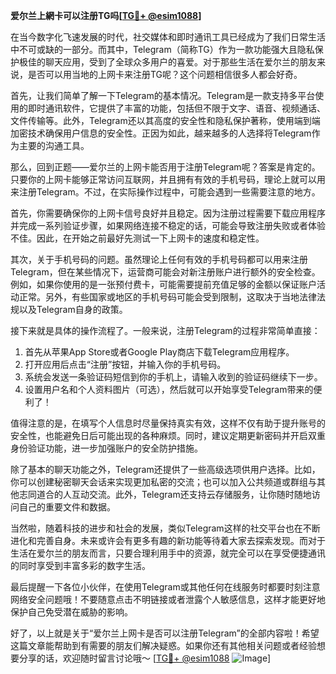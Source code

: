**爱尔兰上網卡可以注册TG吗[[TG💪+ @esim1088](https://t.me/s/esim1088)]**

在当今数字化飞速发展的时代，社交媒体和即时通讯工具已经成为了我们日常生活中不可或缺的一部分。而其中，Telegram（简称TG）作为一款功能强大且隐私保护极佳的聊天应用，受到了全球众多用户的喜爱。对于那些生活在爱尔兰的朋友来说，是否可以用当地的上网卡来注册TG呢？这个问题相信很多人都会好奇。

首先，让我们简单了解一下Telegram的基本情况。Telegram是一款支持多平台使用的即时通讯软件，它提供了丰富的功能，包括但不限于文字、语音、视频通话、文件传输等。此外，Telegram还以其高度的安全性和隐私保护著称，使用端到端加密技术确保用户信息的安全性。正因为如此，越来越多的人选择将Telegram作为主要的沟通工具。

那么，回到正题——爱尔兰的上网卡能否用于注册Telegram呢？答案是肯定的。只要你的上网卡能够正常访问互联网，并且拥有有效的手机号码，理论上就可以用来注册Telegram。不过，在实际操作过程中，可能会遇到一些需要注意的地方。

首先，你需要确保你的上网卡信号良好并且稳定。因为注册过程需要下载应用程序并完成一系列验证步骤，如果网络连接不稳定的话，可能会导致注册失败或者体验不佳。因此，在开始之前最好先测试一下上网卡的速度和稳定性。

其次，关于手机号码的问题。虽然理论上任何有效的手机号码都可以用来注册Telegram，但在某些情况下，运营商可能会对新注册账户进行额外的安全检查。例如，如果你使用的是一张预付费卡，可能需要提前充值足够的金额以保证账户活动正常。另外，有些国家或地区的手机号码可能会受到限制，这取决于当地法律法规以及Telegram自身的政策。

接下来就是具体的操作流程了。一般来说，注册Telegram的过程非常简单直接：

1. 首先从苹果App Store或者Google Play商店下载Telegram应用程序。
2. 打开应用后点击“注册”按钮，并输入你的手机号码。
3. 系统会发送一条验证码短信到你的手机上，请输入收到的验证码继续下一步。
4. 设置用户名和个人资料图片（可选），然后就可以开始享受Telegram带来的便利了！

值得注意的是，在填写个人信息时尽量保持真实有效，这样不仅有助于提升账号的安全性，也能避免日后可能出现的各种麻烦。同时，建议定期更新密码并开启双重身份验证功能，进一步加强账户的安全防护措施。

除了基本的聊天功能之外，Telegram还提供了一些高级选项供用户选择。比如，你可以创建秘密聊天会话来实现更加私密的交流；也可以加入公共频道或群组与其他志同道合的人互动交流。此外，Telegram还支持云存储服务，让你随时随地访问自己的重要文件和数据。

当然啦，随着科技的进步和社会的发展，类似Telegram这样的社交平台也在不断进化和完善自身。未来或许会有更多有趣的新功能等待着大家去探索发现。而对于生活在爱尔兰的朋友而言，只要合理利用手中的资源，就完全可以在享受便捷通讯的同时享受到丰富多彩的数字生活。

最后提醒一下各位小伙伴，在使用Telegram或其他任何在线服务时都要时刻注意网络安全问题哦！不要随意点击不明链接或者泄露个人敏感信息，这样才能更好地保护自己免受潜在威胁的影响。

好了，以上就是关于“爱尔兰上网卡是否可以注册Telegram”的全部内容啦！希望这篇文章能帮助到有需要的朋友们解决疑惑。如果你还有其他相关问题或者经验想要分享的话，欢迎随时留言讨论哦～ [[TG💪+ @esim1088](https://t.me/s/esim1088) ![Image](https://i.postimg.cc/4NQfJmqS/Snipaste-2025-05-13-00-14-12.png)]